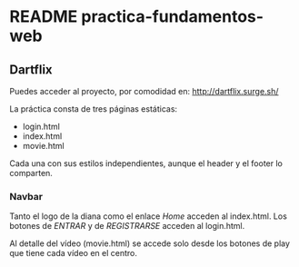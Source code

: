 # README practica-fundamentos-web

## Dartflix 

Puedes acceder al proyecto, por comodidad en: http://dartflix.surge.sh/

La práctica consta de tres páginas estáticas:

* login.html
* index.html
* movie.html

Cada una con sus estilos independientes, aunque el header y el footer lo comparten.

### Navbar
Tanto el logo de la diana como el enlace *Home* acceden al index.html.
Los botones de *ENTRAR* y de *REGISTRARSE* acceden al login.html.

Al detalle del vídeo (movie.html) se accede solo desde los botones de play que tiene cada vídeo en el centro.
